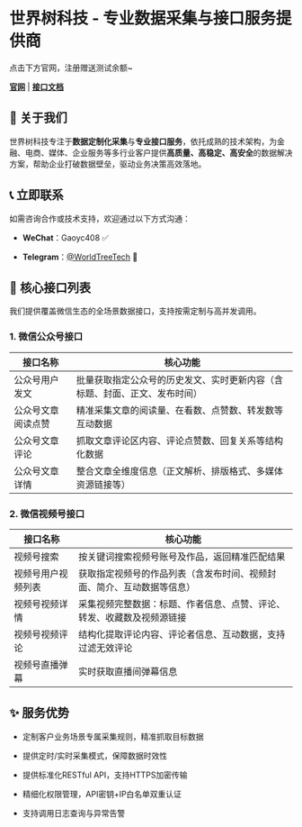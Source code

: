# 世界树科技 - 专业数据采集与接口服务提供商

点击下方官网，注册赠送测试余额~

[**官网**](https://www.worldtreetech.cn/) | [**接口文档**](https://www.worldtreetech.cn/api-docs)

## 📖 关于我们

世界树科技专注于**数据定制化采集**与**专业接口服务**，依托成熟的技术架构，为金融、电商、媒体、企业服务等多行业客户提供**高质量、高稳定、高安全**的数据解决方案，帮助企业打破数据壁垒，驱动业务决策高效落地。

## 📞 立即联系

如需咨询合作或技术支持，欢迎通过以下方式沟通：

- **WeChat**：Gaoyc408 ✅

- **Telegram**：[@WorldTreeTech](https://t.me/worldtreetech) 📱

## 🔧 核心接口列表

我们提供覆盖微信生态的全场景数据接口，支持按需定制与高并发调用。

### 1. 微信公众号接口

| 接口名称           | 核心功能                                                     |
| ------------------ | ------------------------------------------------------------ |
| 公众号用户发文     | 批量获取指定公众号的历史发文、实时更新内容（含标题、封面、正文、发布时间） |
| 公众号文章阅读点赞 | 精准采集文章的阅读量、在看数、点赞数、转发数等互动数据       |
| 公众号文章评论     | 抓取文章评论区内容、评论点赞数、回复关系等结构化数据         |
| 公众号文章详情     | 整合文章全维度信息（正文解析、排版格式、多媒体资源链接等）   |

### 2. 微信视频号接口

| 接口名称           | 核心功能                                                     |
| ------------------ | ------------------------------------------------------------ |
| 视频号搜索         | 按关键词搜索视频号账号及作品，返回精准匹配结果               |
| 视频号用户视频列表 | 获取指定视频号的作品列表（含发布时间、视频封面、简介、互动数据等信息） |
| 视频号视频详情     | 采集视频完整数据：标题、作者信息、点赞、评论、转发、收藏数及视频源链接 |
| 视频号视频评论     | 结构化提取评论内容、评论者信息、互动数据，支持过滤无效评论   |
| 视频号直播弹幕     | 实时获取直播间弹幕信息   |

## ✨ 服务优势

- 定制客户业务场景专属采集规则，精准抓取目标数据

- 提供定时/实时采集模式，保障数据时效性

- 提供标准化RESTful API，支持HTTPS加密传输
- 精细化权限管理，API密钥+IP白名单双重认证
- 支持调用日志查询与异常告警
